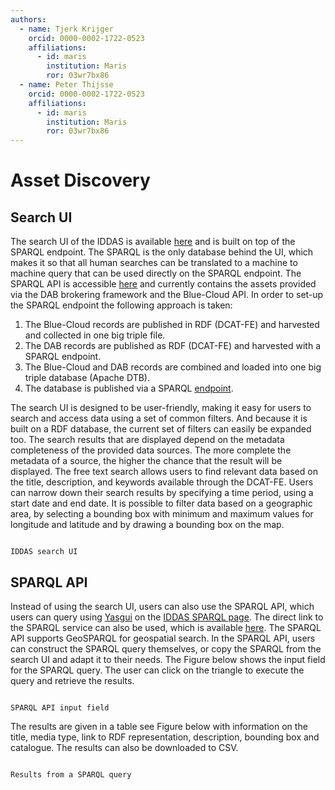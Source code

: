 ```yaml
---
authors:
  - name: Tjerk Krijger
    orcid: 0000-0002-1722-0523
    affiliations:
      - id: maris
        institution: Maris
        ror: 03wr7bx86
  - name: Peter Thijsse
    orcid: 0000-0002-1722-0523
    affiliations:
      - id: maris
        institution: Maris
        ror: 03wr7bx86
---
```


# Asset Discovery

## Search UI
The search UI of the IDDAS is available [here](https://fair-ease-iddas.maris.nl/search) and is built on top of the SPARQL endpoint. The SPARQL is the only database behind the UI, which makes it so that all human searches can be translated to a machine to machine query that can be used directly on the SPARQL endpoint. The SPARQL API is accessible [here](https://fair-ease-iddas.maris.nl/sparql) and currently contains the assets provided via the DAB brokering framework and the Blue-Cloud API. In order to set-up the SPARQL endpoint the following approach is taken:
1. The Blue-Cloud records are published in RDF (DCAT-FE) and harvested and collected in one big triple file. 
2. The DAB records are published as RDF (DCAT-FE) and harvested with a SPARQL endpoint. 
3. The Blue-Cloud and DAB records are combined and loaded into one big triple database (Apache DTB). 
4. The database is published via a SPARQL [endpoint](https://fair-ease-iddas.maris.nl/sparql). 

The search UI is designed to be user-friendly, making it easy for users to search and access data using a set of common filters. And because it is built on a RDF database, the current set of filters can easily be expanded too. The search results that are displayed depend on the metadata completeness of the provided data sources. The more complete the metadata of a source, the higher the chance that the result will be displayed. The free text search allows users to find relevant data based on the title, description, and keywords available through the DCAT-FE. Users can narrow down their search results by specifying a time period, using a start date and end date. It is possible to filter data based on a geographic area, by selecting a bounding box with minimum and maximum values for longitude and latitude and by drawing a bounding box on the map.


```{figure} fair-ease-iddas.png

IDDAS search UI
```

## SPARQL API
Instead of using the search UI, users can also use the SPARQL API, which users can query using [Yasgui](https://docs.triply.cc/yasgui-api/) on the [IDDAS SPARQL page](https://fair-ease-iddas.maris.nl/sparql). The direct link to the SPARQL service can also be used, which is available [here](https://fair-ease-iddas.maris.nl/sparql/query). The SPARQL API supports GeoSPARQL for geospatial search. In the SPARQL API, users can construct the SPARQL query themselves, or copy the SPARQL from the search UI and adapt it to their needs. The Figure below shows the input field for the SPARQL query. The user can click on the triangle to execute the query and retrieve the results. 

```{figure} sparql.png

SPARQL API input field
```

The results are given in a table see Figure below with information on the title, media type, link to RDF representation, description, bounding box and catalogue. The results can also be downloaded to CSV.

```{figure} tableIDDASsparql.png

Results from a SPARQL query
```


